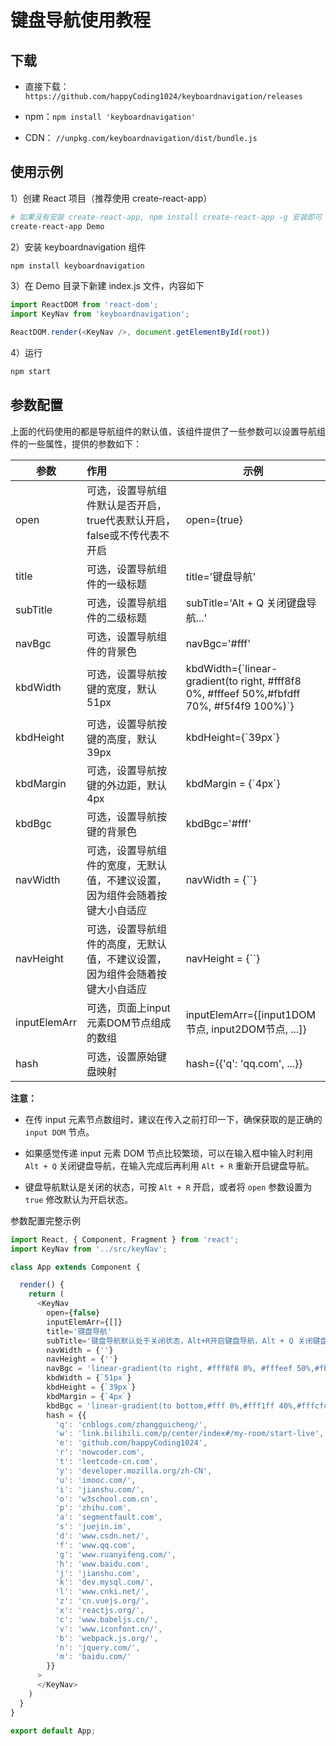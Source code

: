 # 键盘导航使用教程

## 下载

- 直接下载：` https://github.com/happyCoding1024/keyboardnavigation/releases `

- npm：`npm install 'keyboardnavigation'`

- CDN： `//unpkg.com/keyboardnavigation/dist/bundle.js`

## 使用示例

1）创建 React 项目（推荐使用 create-react-app）
```bash
# 如果没有安装 create-react-app, npm install create-react-app -g 安装即可
create-react-app Demo
```

2）安装 keyboardnavigation 组件

```bash
npm install keyboardnavigation
```

3）在 Demo 目录下新建 index.js 文件，内容如下

```js
import ReactDOM from 'react-dom';
import KeyNav from 'keyboardnavigation';

ReactDOM.render(<KeyNav />, document.getElementById(root))

```

4）运行

```bash
npm start
```

## 参数配置

上面的代码使用的都是导航组件的默认值，该组件提供了一些参数可以设置导航组件的一些属性，提供的参数如下：

参数|作用|示例
--|:--|--
open|可选，设置导航组件默认是否开启，true代表默认开启，false或不传代表不开启|open={true}
title|可选，设置导航组件的一级标题|title='键盘导航'
subTitle|可选，设置导航组件的二级标题|subTitle='Alt + Q 关闭键盘导航...'
navBgc |可选，设置导航组件的背景色|navBgc='#fff'
kbdWidth|可选，设置导航按键的宽度，默认51px|kbdWidth={\`linear-gradient(to right, #fff8f8 0%, #fffeef 50%,#fbfdff 70%, #f5f4f9 100%)\`}
kbdHeight|可选，设置导航按键的高度，默认39px|kbdHeight={\`39px\`}
kbdMargin|可选，设置导航按键的外边距，默认4px|kbdMargin = {\`4px\`}
kbdBgc|可选，设置导航按键的背景色|kbdBgc='#fff'
navWidth|可选，设置导航组件的宽度，无默认值，不建议设置，因为组件会随着按键大小自适应|navWidth = {\`\`}
navHeight|可选，设置导航组件的高度，无默认值，不建议设置，因为组件会随着按键大小自适应|navHeight = {\`\`}
inputElemArr|可选，页面上input元素DOM节点组成的数组|inputElemArr={[input1DOM节点, input2DOM节点, ...]}
hash|可选，设置原始键盘映射|hash={{'q': 'qq.com', ...}}

**注意：**

- 在传 input 元素节点数组时，建议在传入之前打印一下，确保获取的是正确的 `input DOM` 节点。

- 如果感觉传递 input 元素 DOM 节点比较繁琐，可以在输入框中输入时利用 `Alt + Q` 关闭键盘导航，在输入完成后再利用 `Alt + R` 重新开启键盘导航。

- 键盘导航默认是关闭的状态，可按 `Alt + R` 开启，或者将 `open` 参数设置为 `true` 修改默认为开启状态。

参数配置完整示例
```js
import React, { Component, Fragment } from 'react';
import KeyNav from '../src/keyNav';

class App extends Component {

  render() {
    return (
      <KeyNav 
        open={false}
        inputElemArr={[]}
        title='键盘导航'
        subTitle='键盘导航默认处于关闭状态，Alt+R开启键盘导航，Alt + Q 关闭键盘导航，可自定义设置键盘导航页面...'
        navWidth = {''}
        navHeight = {''}
        navBgc = 'linear-gradient(to right, #fff8f8 0%, #fffeef 50%,#fbfdff 70%, #f5f4f9 100%)'
        kbdWidth = {`51px`}
        kbdHeight = {`39px`}
        kbdMargin = {`4px`}
        kbdBgc = 'linear-gradient(to bottom,#fff 0%,#fff1ff 40%,#fffcfc 100%)'
        hash = {{
          'q': 'cnblogs.com/zhangguicheng/',
          'w': 'link.bilibili.com/p/center/index#/my-room/start-live',
          'e': 'github.com/happyCoding1024',
          'r': 'nowcoder.com',
          't': 'leetcode-cn.com',
          'y': 'developer.mozilla.org/zh-CN',
          'u': 'imooc.com/',
          'i': 'jianshu.com/',
          'o': 'w3school.com.cn',
          'p': 'zhihu.com',
          'a': 'segmentfault.com',
          's': 'juejin.im',
          'd': 'www.csdn.net/',
          'f': 'www.qq.com',
          'g': 'www.ruanyifeng.com/',
          'h': 'www.baidu.com',
          'j': 'jianshu.com',
          'k': 'dev.mysql.com/',
          'l': 'www.cnki.net/',
          'z': 'cn.vuejs.org/',
          'x': 'reactjs.org/',
          'c': 'www.babeljs.cn/',
          'v': 'www.iconfont.cn/',
          'b': 'webpack.js.org/',
          'n': 'jquery.com/',
          'm': 'baidu.com/'
        }}
      >
      </KeyNav>
    )
  }
}

export default App;
```
